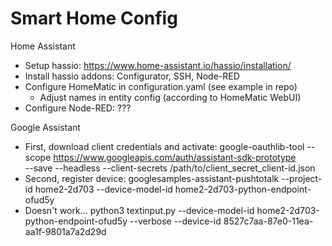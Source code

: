 Smart Home Config
=================

Home Assistant
  + Setup hassio: https://www.home-assistant.io/hassio/installation/
  + Install hassio addons: Configurator, SSH, Node-RED
  + Configure HomeMatic in configuration.yaml (see example in repo)
    + Adjust names in entity config (according to HomeMatic WebUI)
  + Configure Node-RED: ???

Google Assistant
  + First, download client credentials and activate: 
    google-oauthlib-tool --scope https://www.googleapis.com/auth/assistant-sdk-prototype \
      --save --headless --client-secrets /path/to/client_secret_client-id.json
  + Second, register device:
    googlesamples-assistant-pushtotalk --project-id home2-2d703 --device-model-id home2-2d703-python-endpoint-ofud5y
  + Doesn't work...
    python3 textinput.py --device-model-id home2-2d703-python-endpoint-ofud5y --verbose --device-id 8527c7aa-87e0-11ea-aa1f-9801a7a2d29d
  

